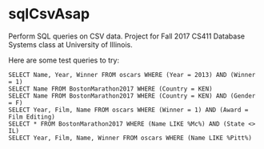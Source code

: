 # sqlCsvAsap
Perform SQL queries on CSV data. Project for Fall 2017 CS411 Database Systems class at University of Illinois.

Here are some test queries to try:

    SELECT Name, Year, Winner FROM oscars WHERE (Year = 2013) AND (Winner = 1)
    SELECT Name FROM BostonMarathon2017 WHERE (Country = KEN)
    SELECT Name FROM BostonMarathon2017 WHERE (Country = KEN) AND (Gender = F)
    SELECT Year, Film, Name FROM oscars WHERE (Winner = 1) AND (Award = Film Editing)
    SELECT * FROM BostonMarathon2017 WHERE (Name LIKE %Mc%) AND (State <> IL)
    SELECT Year, Film, Name, Winner FROM oscars WHERE (Name LIKE %Pitt%)

